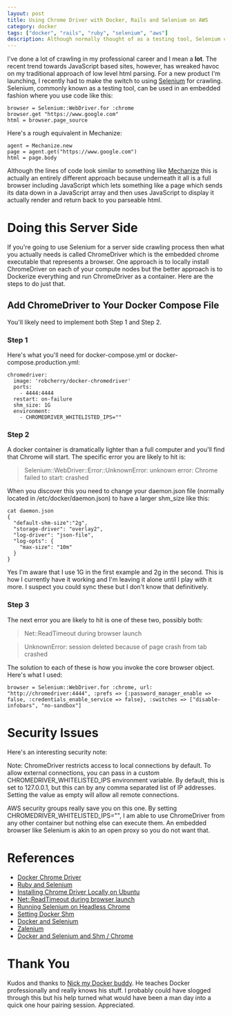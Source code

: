 ```yaml
---
layout: post
title: Using Chrome Driver with Docker, Rails and Selenium on AWS
category: docker
tags: ["docker", "rails", "ruby", "selenium", "aws"]
description: Although normally thought of as a testing tool, Selenium can also allow you to do crawling in Rails not through low level parsing but also through an embedded browser.  However getting Selenium working on a headless AWS server is tedious and non-obvious.  Here is how I did it.
---
```

I've done a lot of crawling in my professional career and I mean a **lot**.  The recent trend towards JavaScript based sites, however, has wreaked havoc on my traditional approach of low level html parsing.  For a new product I'm launching, I recently had to make the switch to using [Selenium](https://github.com/SeleniumHQ/) for crawling.  Selenium, commonly known as a testing tool, can be used in an embedded fashion where you use code like this:

    browser = Selenium::WebDriver.for :chrome
    browser.get "https://www.google.com"
    html = browser.page_source

Here's a rough equivalent in Mechanize:

    agent = Mechanize.new
    page = agent.get("https://www.google.com")
    html = page.body

Although the lines of code look similar to something like [Mechanize](https://github.com/sparklemotion/mechanize) this is actually an entirely different approach because underneath it all is a full browser including JavaScript which lets something like a page which sends its data down in a JavaScript array and then uses JavaScript to display it actually render and return back to you parseable html.

# Doing this Server Side

If you're going to use Selenium for a server side crawling process then what you actually needs is called ChromeDriver which is the embedded chrome executable that represents a browser.  One approach is to locally install ChromeDriver on each of your compute nodes but the better approach is to Dockerize everything and run ChromeDriver as a container.  Here are the steps to do just that.

## Add ChromeDriver to Your Docker Compose File

You'll likely need to implement both Step 1 and Step 2.

### Step 1

Here's what you'll need for docker-compose.yml or docker-compose.production.yml:


    chromedriver:
      image: 'robcherry/docker-chromedriver'
      ports: 
        - 4444:4444
      restart: on-failure
      shm_size: 1G    
      environment:
        - CHROMEDRIVER_WHITELISTED_IPS=""
        
### Step 2        

A docker container is dramatically lighter than a full computer and you'll find that Chrome will start.  The specific error you are likely to hit is:

> Selenium::WebDriver::Error::UnknownError: unknown error: Chrome failed to start: crashed

When you discover this you need to change your daemon.json file (normally located in /etc/docker/daemon.json) to have a larger shm_size like this:
    
    cat daemon.json
    {
      "default-shm-size":"2g",
      "storage-driver": "overlay2",
      "log-driver": "json-file",
      "log-opts": {
        "max-size": "10m"
      }
    }

Yes I'm aware that I use 1G in the first example and 2g in the second.  This is how I currently have it working and I'm leaving it alone until I play with it more.  I suspect you could sync these but I don't know that definitively.

### Step 3

The next error you are likely to hit is one of these two, possibly both:

> Net::ReadTimeout during browser launch

> UnknownError: session deleted because of page crash from tab crashed

The solution to each of these is how you invoke the core browser object.  Here's what I used:

    browser = Selenium::WebDriver.for :chrome, url: "http://chromedriver:4444", :prefs => {:password_manager_enable => false, :credentials_enable_service => false}, :switches => ["disable-infobars", "no-sandbox"]
                                                    
# Security Issues

Here's an interesting security note: 

  Note: ChromeDriver restricts access to local connections by default. To allow external connections, you can pass in a custom CHROMEDRIVER_WHITELISTED_IPS environment variable. By default, this is set to 127.0.0.1, but this can by any comma separated list of IP addresses. Setting the value as empty will allow all remote connections.
  
AWS security groups really save you on this one.  By setting CHROMEDRIVER_WHITELISTED_IPS="", I am able to use ChromeDriver from any other container but nothing else can execute them.  An embedded browser like Selenium is akin to an open proxy so you do not want that.

# References
* [Docker Chrome Driver](https://hub.docker.com/r/robcherry/docker-chromedriver/)
* [Ruby and Selenium](https://github.com/SeleniumHQ/selenium/wiki/Ruby-Bindings)
* [Installing Chrome Driver Locally on Ubuntu](https://gist.github.com/ziadoz/3e8ab7e944d02fe872c3454d17af31a5)
* [Net::ReadTimeout during browser launch](https://github.com/SeleniumHQ/docker-selenium/issues/198)
* [Running Selenium on Headless Chrome](https://intoli.com/blog/running-selenium-with-headless-chrome/)
* [Setting Docker Shm](https://docs.docker.com/engine/reference/run/#ipc-settings-ipc)
* [Docker and Selenium](https://github.com/elgalu/docker-selenium)
* [Zalenium](https://github.com/zalando/zalenium#run-it)
* [Docker and Selenium and Shm / Chrome](https://github.com/elgalu/docker-selenium/issues/20#issuecomment-133011186)
                          
# Thank You

Kudos and thanks to [Nick my Docker buddy](http://www.nickjanetakis.com/).  He teaches Docker professionally and really knows his stuff.  I probably could have slogged through this but his help turned what would have been a man day into a quick one hour pairing session.  Appreciated.